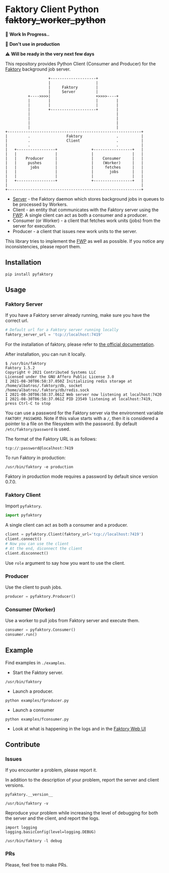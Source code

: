 # Faktory Client Python ~~faktory_worker_python~~

🚧 **Work In Progress..**

🔴 **Don't use in production**

⚠️ **Will be ready in the very next few days**

This repository provides Python Client (Consumer and Producer) for the [Faktory](https://github.com/contribsys/faktory/) background job server.

```
                   +--------------------+
                   |                    |
                   |     Faktory        |
                   |     Server         |
          +---->>>>|                    +>>>>----+
          |        |                    |        |
          |        |                    |        |
          |        +--------------------+        |
          |                                      |
          |                                      |
          |                                      |
          |                                      |
+-----------------------------------------------------------+     
|         .                Faktory               .          |            
|         .                Client                .          |  
|         .                                      .          |          
|   +-----------------+               +-----------------+   |
|   |                 |               |                 |   |
|   |    Producer     |               |    Consumer     |   |
|   |     pushes      |               |    (Worker)     |   |
|   |      jobs       |               |     fetches     |   |
|   |                 |               |       jobs      |   |
|   |                 |               |                 |   |
|   +-----------------+               +-----------------+   |          
|                                                           |            
+-----------------------------------------------------------+            
```

- [Server](https://github.com/contribsys/faktory/) - the Faktory daemon which stores background jobs in queues to be processed by Workers.
- Client - an entity that communicates with the Faktory server using the [FWP](https://github.com/contribsys/faktory/blob/master/docs/protocol-specification.md). A single client can act as both a consumer and a producer.
- Consumer (or Worker) - a client that fetches work units (jobs) from the server for execution. 
- Producer - a client that issues new work units to the server. 

This library tries to implement the [FWP](https://github.com/contribsys/faktory/blob/master/docs/protocol-specification.md) as well as possible. If you notice any inconsistencies, please report them.

## Installation

```
pip install pyfaktory
```

## Usage

### Faktory Server

If you have a Faktory server already running, make sure you have the correct url.

```python
# Default url for a Faktory server running locally
faktory_server_url = 'tcp://localhost:7419'
```

For the installation of faktory, please refer to [the official documentation](https://github.com/contribsys/faktory/wiki/Installation).

After installation, you can run it locally.

```console
$ /usr/bin/faktory 
Faktory 1.5.2
Copyright © 2021 Contributed Systems LLC
Licensed under the GNU Affero Public License 3.0
I 2021-08-30T06:58:37.050Z Initializing redis storage at /home/albatros/.faktory/db, socket /home/albatros/.faktory/db/redis.sock
I 2021-08-30T06:58:37.061Z Web server now listening at localhost:7420
I 2021-08-30T06:58:37.061Z PID 23549 listening at localhost:7419, press Ctrl-C to stop
```

You can use a password for the Faktory server via the environment variable `FAKTORY_PASSWORD`. Note if this value starts with a `/`, then it is considered a pointer to a file on the filesystem with the password. By default `/etc/faktory/password` is used.

The format of the Faktory URL is as follows:
```
tcp://:password@localhost:7419
```

To run Faktory in production:
```
/usr/bin/faktory -e production
```

Faktory in production mode requires a password by default since version 0.7.0.

### Faktory Client

Import `pyfaktory`.

```python
import pyfaktory
```

A single client can act as both a consumer and a producer.

```python
client = pyfaktory.Client(faktory_url='tcp://localhost:7419')
client.connect()
# Now you can use the client
# At the end, diconnect the client
client.disconnect()
```

Use `role` argument to say how you want to use the client.

### Producer

Use the client to push jobs.

```python
producer = pyfaktory.Producer()
```

### Consumer (Worker)

Use a worker to pull jobs from Faktory server and execute them.

```python
consumer = pyfaktory.Consumer()
consumer.run()
```

## Example

Find examples in `./examples`.

- Start the Faktory server.
```
/usr/bin/faktory
```

- Launch a producer.
```
python examples/fproducer.py
```

- Launch a consumer
```
python examples/fconsumer.py
```

- Look at what is happening in the logs and in the [Faktory Web UI](http://localhost:7420/)

## Contribute

### Issues

If you encounter a problem, please report it.

In addition to the description of your problem, report the server and client 
versions.

```
pyfaktory.__version__ 
```
```
/usr/bin/faktory -v
```

Reproduce your problem while increasing the level of debugging for both the 
server and the client, and report the logs.
```
import logging
logging.basicConfig(level=logging.DEBUG)
```
```
/usr/bin/faktory -l debug
```

### PRs

Please, feel free to make PRs.
